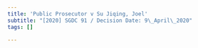 ```yaml
---
title: 'Public Prosecutor v Su Jiqing, Joel'
subtitle: "[2020] SGDC 91 / Decision Date: 9\_April\_2020"
tags: []

---
```

